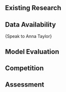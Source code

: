 ## Existing Research

## Data Availability

{Speak to Anna Taylor}

## Model Evaluation

## Competition

## Assessment


